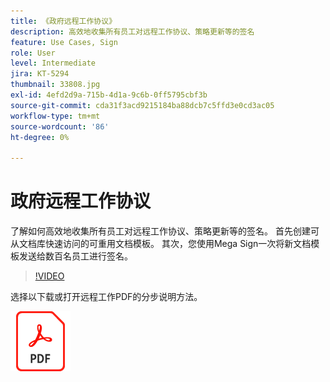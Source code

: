 ```yaml
---
title: 《政府远程工作协议》
description: 高效地收集所有员工对远程工作协议、策略更新等的签名
feature: Use Cases, Sign
role: User
level: Intermediate
jira: KT-5294
thumbnail: 33808.jpg
exl-id: 4efd2d9a-715b-4d1a-9c6b-0ff5795cbf3b
source-git-commit: cda31f3acd9215184ba88dcb7c5ffd3e0cd3ac05
workflow-type: tm+mt
source-wordcount: '86'
ht-degree: 0%

---
```


# 政府远程工作协议

了解如何高效地收集所有员工对远程工作协议、策略更新等的签名。 首先创建可从文档库快速访问的可重用文档模板。 其次，您使用Mega Sign一次将新文档模板发送给数百名员工进行签名。

>[!VIDEO](https://video.tv.adobe.com/v/33808?quality=12&learn=on&hidetitle=true)

选择以下载或打开远程工作PDF的分步说明方法。

[![下载PDF配方](../assets/acrobat_PDF_96.png)](../assets/UseCaseRecipe-EN-UsingMegaSign.pdf)
